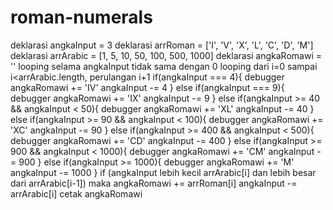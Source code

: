 # roman-numerals

deklarasi angkaInput = 3
deklarasi arrRoman = ['I', 'V', 'X', 'L', 'C', 'D', 'M']
deklarasi arrArabic = [1, 5, 10, 50, 100, 500, 1000]
deklarasi angkaRomawi = ''
looping selama angkaInput tidak sama dengan 0
  looping dari i=0 sampai i<arrArabic.length, perulangan i+1
    if(angkaInput === 4){
      debugger
      angkaRomawi += 'IV'
      angkaInput -= 4
    }
    else if(angkaInput === 9){
      debugger
      angkaRomawi += 'IX'
      angkaInput -= 9
    }
    else if(angkaInput >= 40 && angkaInput < 50){
      debugger
      angkaRomawi += 'XL'
      angkaInput -= 40
    }
    else if(angkaInput >= 90 && angkaInput < 100){
      debugger
      angkaRomawi += 'XC'
      angkaInput -= 90
    }
    else if(angkaInput >= 400 && angkaInput < 500){
      debugger
      angkaRomawi += 'CD'
      angkaInput -= 400
    }
    else if(angkaInput >= 900 && angkaInput < 1000){
      debugger
      angkaRomawi += 'CM'
      angkaInput -= 900
    }
    else if(angkaInput >= 1000){
      debugger
      angkaRomawi += 'M'
      angkaInput -= 1000
    }
      if (angkaInput lebih kecil arrArabic[i] dan lebih besar dari arrArabic[i-1]) maka
      angkaRomawi += arrRoman[i]
      angkaInput -= arrArabic[i]
cetak angkaRomawi
